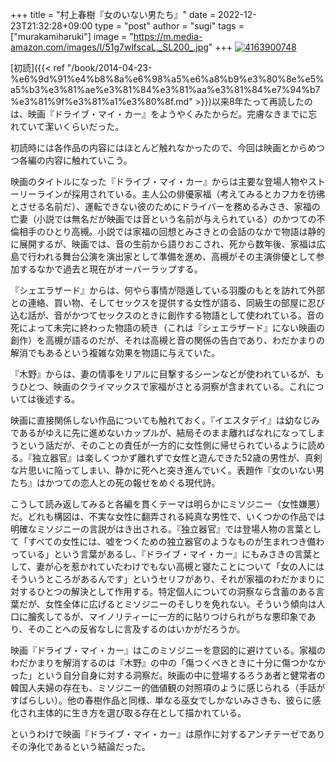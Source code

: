+++
title = "村上春樹『女のいない男たち』"
date = 2022-12-23T21:32:28+09:00
type = "post"
author = "sugi"
tags = ["murakamiharuki"]
image = "https://m.media-amazon.com/images/I/51g7wlfscaL._SL200_.jpg"
+++
<a href="https://www.amazon.co.jp/dp/4163900748/?tag=chezsugi-22" target="_blank"><img src="https://m.media-amazon.com/images/I/51g7wlfscaL._SL500_.jpg" alt="4163900748" border="0" class="alignleft" /></a>

[初読]({{< ref "/book/2014-04-23-%e6%9d%91%e4%b8%8a%e6%98%a5%e6%a8%b9%e3%80%8e%e5%a5%b3%e3%81%ae%e3%81%84%e3%81%aa%e3%81%84%e7%94%b7%e3%81%9f%e3%81%a1%e3%80%8f.md" >}})以来8年たって再読したのは、映画『ドライブ・マイ・カー』をようやくみたからだ。完膚なきまでに忘れていて潔いくらいだった。

初読時には各作品の内容にはほとんど触れなかったので、今回は映画とからめつつ各編の内容に触れていこう。

映画のタイトルになった『ドライブ・マイ・カー』からは主要な登場人物やストーリーラインが採用されている。主人公の俳優家福（考えてみるとカフカを彷彿とさせる名前だ）、運転できない彼のためにドライバーを務めるみさき、家福の亡妻（小説では無名だが映画では音という名前が与えられている）のかつての不倫相手のひとり高槻。小説では家福の回想とみさきとの会話のなかで物語は静的に展開するが、映画では、音の生前から語りおこされ、死から数年後、家福は広島で行われる舞台公演を演出家として準備を進め、高槻がその主演俳優として参加するなかで過去と現在がオーバーラップする。

『シェエラザード』からは、何やら事情が隠遁している羽腹のもとを訪れて外部との連絡、買い物、そしてセックスを提供する女性が語る、同級生の部屋に忍び込む話が、音がかつてセックスのときに創作する物語として使われている。音の死によって未完に終わった物語の続き（これは『シェエラザード』にない映画の創作）を高槻が語るのだが、それは高槻と音の関係の告白であり、わだかまりの解消でもあるという複雑な効果を物語に与えていた。

『木野』からは、妻の情事をリアルに目撃するシーンなどが使われているが、もうひとつ、映画のクライマックスで家福がさとる洞察が含まれている。これについては後述する。

映画に直接関係しない作品についても触れておく。『イエスタデイ』は幼なじみであるがゆえに先に進めないカップルが、結局そのまま離ればなれになってしまうという話だが、そのことの責任が一方的に女性側に帰せられているように読める。『独立器官』は楽しくつかず離れずで女性と遊んできた52歳の男性が、真剣な片思いに陥ってしまい、静かに死へと突き進んでいく。表題作『女のいない男たち』はかつての恋人との死の報せをめぐる現代詩。

こうして読み返してみると各編を貫くテーマは明らかにミソジニー（女性嫌悪）だ。どれも構図は、不実な女性に翻弄される純真な男性で、いくつかの作品では明確なミソジニーの言説がはき出される。『独立器官』では登場人物の言葉として「すべての女性には、嘘をつくための独立器官のようなものが生まれつき備わっている」という言葉があるし、『ドライブ・マイ・カー』にもみさきの言葉として、妻が心を惹かれていたわけでもない高槻と寝たことについて「女の人にはそういうところがあるんです」というセリフがあり、それが家福のわだかまりに対するひとつの解決として作用する。特定個人についての洞察なら含蓄のある言葉だが、女性全体に広げるとミソジニーのそしりを免れない。そういう傾向は人口に膾炙してるが、マイノリティーに一方的に貼りつけられがちな悪印象であり、そのことへの反省なしに言及するのはいかがだろうか。

映画『ドライブ・マイ・カー』はこのミソジニーを意図的に避けている。家福のわだかまりを解消するのは『木野』の中の「傷つくべきときに十分に傷つかなかった」という自分自身に対する洞察だ。映画の中に登場するろうあ者と健常者の韓国人夫婦の存在も、ミソジニー的価値観の対照項のように感じられる（手話がすばらしい）。他の春樹作品と同様、単なる巫女でしかないみさきも、彼らに感化され主体的に生き方を選び取る存在として描かれている。

というわけで映画『ドライブ・マイ・カー』は原作に対するアンチテーゼでありその浄化であるという結論だった。